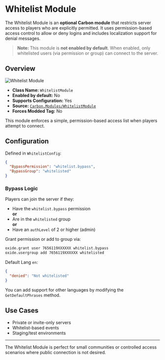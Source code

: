 # Whitelist Module

The Whitelist Module is an **optional Carbon module** that restricts server access to players who are explicitly
permitted. It uses permission-based access control to allow or deny logins and includes localization support for denial
messages.

> **Note:** This module is **not enabled by default**. When enabled, only whitelisted users (via permission or group)
> can connect to the server.

## Overview

![Whitelist Module](/misc/whitelist_a.webp)

- **Class Name:** `WhitelistModule`
- **Enabled by default:** No
- **Supports Configuration:** Yes
- **Source:** [`Carbon.Modules/WhitelistModule`](https://github.com/CarbonCommunity/Carbon.Modules/tree/develop/src/WhitelistModule)
- **Forces Modded Tag:** No

This module enforces a simple, permission-based access list when players attempt to connect.

## Configuration

Defined in `WhitelistConfig`:

```json
{
  "BypassPermission": "whitelist.bypass",
  "BypassGroup": "whitelisted"
}
```

### Bypass Logic

Players can join the server if they:

- Have the `whitelist.bypass` permission\
**or**
- Are in the `whitelisted` group\
**or**
- Have an `authLevel` of 2 or higher (admin)

Grant permission or add to group via:

```bash
oxide.grant user 7656119XXXXXX whitelist.bypass
oxide.usergroup add 7656119XXXXXX whitelisted
```

Default Lang `en`:

```json
{
  "denied": "Not whitelisted"
}
```

You can add support for other languages by modifying the `GetDefaultPhrases` method.

## Use Cases

- Private or invite-only servers
- Whitelist-based events
- Staging/test environments

---

The Whitelist Module is perfect for small communities or controlled access scenarios where public connection is not
desired.

